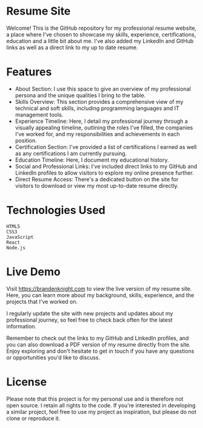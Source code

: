 # Resume Site

Welcome! This is the GitHub repository for my professional resume website, a place where I've chosen to showcase my skills, experience, certifications, education and a little bit about me. I've also added my LinkedIn and GitHub links as well as a direct link to my up to date resume.

# Features

* About Section: I use this space to give an overview of my professional persona and the unique qualities I bring to the table.
* Skills Overview: This section provides a comprehensive view of my technical and soft skills, including programming languages and IT management tools.
* Experience Timeline: Here, I detail my professional journey through a visually appealing timeline, outlining the roles I've filled, the companies I've worked for, and my responsibilities and achievements in each position.
* Certification Section: I've provided a list of certifications I earned as well as any certifications I am currently pursuing.
* Education Timeline: Here, I document my educational history.
* Social and Professional Links: I've included direct links to my GitHub and LinkedIn profiles to allow visitors to explore my online presence further.
* Direct Resume Access: There's a dedicated button on the site for visitors to download or view my most up-to-date resume directly.


# Technologies Used

    HTML5
    CSS3
    JavaScript
    React
    Node.js

# Live Demo

Visit https://brandenknight.com to view the live version of my resume site. Here, you can learn more about my background, skills, experience, and the projects that I've worked on.

I regularly update the site with new projects and updates about my professional journey, so feel free to check back often for the latest information.

Remember to check out the links to my GitHub and LinkedIn profiles, and you can also download a PDF version of my resume directly from the site. Enjoy exploring and don't hesitate to get in touch if you have any questions or opportunities you'd like to discuss.

# License

Please note that this project is for my personal use and is therefore not open source. I retain all rights to the code. If you're interested in developing a similar project, feel free to use my project as inspiration, but please do not clone or reproduce it.
